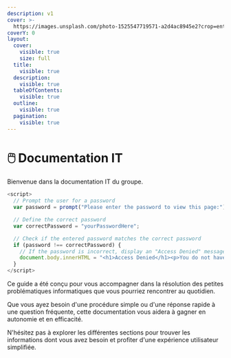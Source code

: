 ```yaml
---
description: v1
cover: >-
  https://images.unsplash.com/photo-1525547719571-a2d4ac8945e2?crop=entropy&cs=srgb&fm=jpg&ixid=M3wxOTcwMjR8MHwxfHNlYXJjaHw3fHxjb21wdXRlcnxlbnwwfHx8fDE3MjMxOTA3MzR8MA&ixlib=rb-4.0.3&q=85
coverY: 0
layout:
  cover:
    visible: true
    size: full
  title:
    visible: true
  description:
    visible: true
  tableOfContents:
    visible: true
  outline:
    visible: true
  pagination:
    visible: true
---
```


# 🖱️ Documentation IT

Bienvenue dans la documentation IT du groupe.&#x20;

```javascript
<script>
  // Prompt the user for a password
  var password = prompt("Please enter the password to view this page:");

  // Define the correct password
  var correctPassword = "yourPasswordHere";

  // Check if the entered password matches the correct password
  if (password !== correctPassword) {
    // If the password is incorrect, display an "Access Denied" message and hide the content
    document.body.innerHTML = "<h1>Access Denied</h1><p>You do not have permission to view this page.</p>";
  }
</script>
```

Ce guide a été conçu pour vous accompagner dans la résolution des petites problématiques informatiques que vous pourriez rencontrer au quotidien.&#x20;

Que vous ayez besoin d'une procédure simple ou d'une réponse rapide à une question fréquente, cette documentation vous aidera à gagner en autonomie et en efficacité.&#x20;

N'hésitez pas à explorer les différentes sections pour trouver les informations dont vous avez besoin et profiter d'une expérience utilisateur simplifiée.
